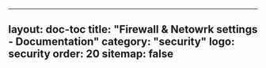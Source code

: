  ---
 layout:         doc-toc
 title:          "Firewall & Netowrk settings - Documentation"
 category:       "security"
 logo:           security
 order:          20
 sitemap:        false
 ---
